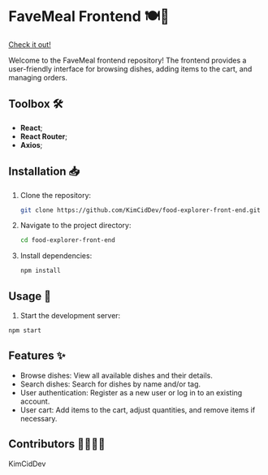 # FaveMeal Frontend 🍽️🚀

[Check it out!](https://favemeal.netlify.app/)

Welcome to the FaveMeal frontend repository! The frontend provides a user-friendly interface for browsing dishes, adding items to the cart, and managing orders.

## Toolbox 🛠️

- **React**;
- **React Router**;
- **Axios**;

## Installation 📥

1. Clone the repository:

   ```bash
   git clone https://github.com/KimCidDev/food-explorer-front-end.git
   ```

2. Navigate to the project directory:

   ```bash
   cd food-explorer-front-end
   ```

3. Install dependencies:

   ```bash
   npm install
   ```

## Usage 🚀

1. Start the development server:

```bash
npm start
```

## Features ✨

- Browse dishes: View all available dishes and their details.
- Search dishes: Search for dishes by name and/or tag.
- User authentication: Register as a new user or log in to an existing account.
- User cart: Add items to the cart, adjust quantities, and remove items if necessary.

## Contributors 👩‍💻👨‍💻

KimCidDev
